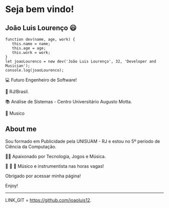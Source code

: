 # Seja bem vindo!

## João Luis Lourenço 😃

```
function dev(name, age, work) {
   this.name = name;
   this.age = age;
   this.work = work;
}
let joaoLourenco = new dev('João Luis Lourenço', 32, 'Developer and Musician');
console.log(joaoLourenco);
```

 

:computer: Futuro Engenheiro de Software!

:house_with_garden: RJ/Brasil.

:books: Análise de Sistemas - Centro Universitário Augusto Motta.

🎹 Musico 

 

## About me

Sou formado em Publicidade pela UNISUAM - RJ e estou no 5º período de Ciência da Computação.

:man_technologist: Apaixonado por Tecnologia, Jogos e Música.

:musical_note: :musical_keyboard: :guitar: Músico e instrumentista nas horas vagas!




Obrigado por acessar minha página!

Enjoy!

----------------------------------------------------------------------------------


LINK_GIT = https://github.com/joaoluis12.

<!--
**Joaoluis12/joaoluis12** is a ✨ _special_ ✨ repository because its `README.md` (this file) appears on your GitHub profile.

Here are some ideas to get you started:

- 🔭 I’m currently working on ...
- 🌱 I’m currently learning ...
- 👯 I’m looking to collaborate on ...
- 🤔 I’m looking for help with ...
- 💬 Ask me about ...
- 📫 How to reach me: ...
- 😄 Pronouns: ...
- ⚡ Fun fact: ...
-->
